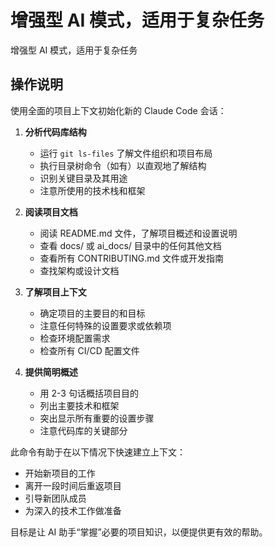 # 增强型 AI 模式，适用于复杂任务

增强型 AI 模式，适用于复杂任务

## 操作说明

使用全面的项目上下文初始化新的 Claude Code 会话：

1. **分析代码库结构**
   - 运行 `git ls-files` 了解文件组织和项目布局
   - 执行目录树命令（如有）以直观地了解结构
   - 识别关键目录及其用途
   - 注意所使用的技术栈和框架

2. **阅读项目文档**
   - 阅读 README.md 文件，了解项目概述和设置说明
   - 查看 docs/ 或 ai_docs/ 目录中的任何其他文档
   - 查看所有 CONTRIBUTING.md 文件或开发指南
   - 查找架构或设计文档

3. **了解项目上下文**
   - 确定项目的主要目的和目标
   - 注意任何特殊的设置要求或依赖项
   - 检查环境配置需求
   - 检查所有 CI/CD 配置文件

4. **提供简明概述**
   - 用 2-3 句话概括项目目的
   - 列出主要技术和框架
   - 突出显示所有重要的设置步骤
   - 注意代码库的关键部分

此命令有助于在以下情况下快速建立上下文：
- 开始新项目的工作
- 离开一段时间后重返项目
- 引导新团队成员
- 为深入的技术工作做准备

目标是让 AI 助手“掌握”必要的项目知识，以便提供更有效的帮助。